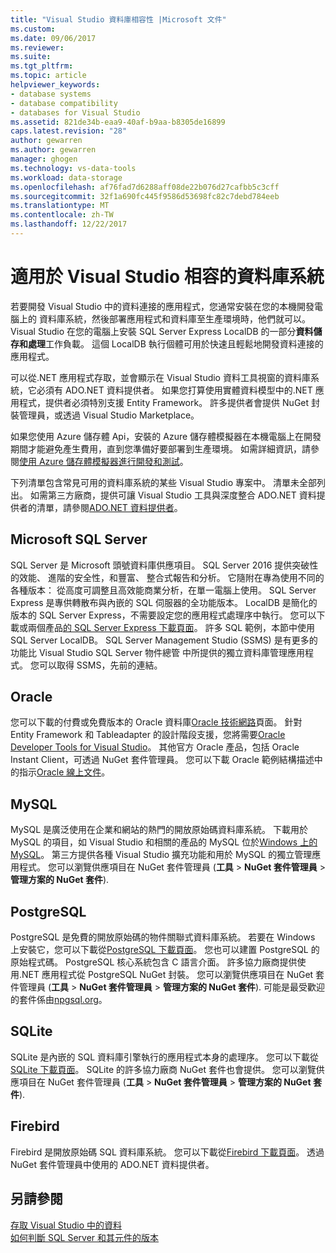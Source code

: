 ```yaml
---
title: "Visual Studio 資料庫相容性 |Microsoft 文件"
ms.custom: 
ms.date: 09/06/2017
ms.reviewer: 
ms.suite: 
ms.tgt_pltfrm: 
ms.topic: article
helpviewer_keywords:
- database systems
- database compatibility
- databases for Visual Studio
ms.assetid: 821de34b-eaa9-40af-b9aa-b8305de16899
caps.latest.revision: "28"
author: gewarren
ms.author: gewarren
manager: ghogen
ms.technology: vs-data-tools
ms.workload: data-storage
ms.openlocfilehash: af76fad7d6288aff08de22b076d27cafbb5c3cff
ms.sourcegitcommit: 32f1a690fc445f9586d53698fc82c7debd784eeb
ms.translationtype: MT
ms.contentlocale: zh-TW
ms.lasthandoff: 12/22/2017
---
```

# <a name="compatible-database-systems-for-visual-studio"></a>適用於 Visual Studio 相容的資料庫系統

若要開發 Visual Studio 中的資料連接的應用程式，您通常安裝在您的本機開發電腦上的 資料庫系統，然後部署應用程式和資料庫至生產環境時，他們就可以。 Visual Studio 在您的電腦上安裝 SQL Server Express LocalDB 的一部分**資料儲存和處理**工作負載。 這個 LocalDB 執行個體可用於快速且輕鬆地開發資料連接的應用程式。

可以從.NET 應用程式存取，並會顯示在 Visual Studio 資料工具視窗的資料庫系統，它必須有 ADO.NET 資料提供者。 如果您打算使用實體資料模型中的.NET 應用程式，提供者必須特別支援 Entity Framework。 許多提供者會提供 NuGet 封裝管理員，或透過 Visual Studio Marketplace。

如果您使用 Azure 儲存體 Api，安裝的 Azure 儲存體模擬器在本機電腦上在開發期間才能避免產生費用，直到您準備好要部署到生產環境。 如需詳細資訊，請參閱[使用 Azure 儲存體模擬器進行開發和測試](https://azure.microsoft.com/en-us/documentation/articles/storage-use-emulator/)。

下列清單包含常見可用的資料庫系統的某些 Visual Studio 專案中。 清單未全部列出。 如需第三方廠商，提供可讓 Visual Studio 工具與深度整合 ADO.NET 資料提供者的清單，請參閱[ADO.NET 資料提供者](/dotnet/framework/data/adonet/data-providers)。

## <a name="microsoft-sql-server"></a>Microsoft SQL Server

SQL Server 是 Microsoft 頭號資料庫供應項目。 SQL Server 2016 提供突破性的效能、 進階的安全性，和豐富、 整合式報告和分析。 它隨附在專為使用不同的各種版本： 從高度可調整且高效能商業分析，在單一電腦上使用。 SQL Server Express 是專供轉散布與內嵌的 SQL 伺服器的全功能版本。  LocalDB 是簡化的版本的 SQL Server Express，不需要設定您的應用程式處理序中執行。 您可以下載或兩個產品[的 SQL Server Express 下載頁面](https://www.microsoft.com/en-us/server-cloud/Products/sql-server-editions/sql-server-express.aspx)。 許多 SQL 範例，本節中使用 SQL Server LocalDB。 SQL Server Management Studio (SSMS) 是有更多的功能比 Visual Studio SQL Server 物件總管 中所提供的獨立資料庫管理應用程式。 您可以取得 SSMS，先前的連結。

## <a name="oracle"></a>Oracle

您可以下載的付費或免費版本的 Oracle 資料庫[Oracle 技術網路](http://www.oracle.com/technetwork/database/enterprise-edition/downloads/index-092322.html)頁面。 針對 Entity Framework 和 Tableadapter 的設計階段支援，您將需要[Oracle Developer Tools for Visual Studio](http://www.oracle.com/technetwork/developer-tools/visual-studio/overview/index.html)。 其他官方 Oracle 產品，包括 Oracle Instant Client，可透過 NuGet 套件管理員。  您可以下載 Oracle 範例結構描述中的指示[Oracle 線上文件](http://docs.oracle.com/cd/E11882_01/server.112/e10831/toc.htm)。

## <a name="mysql"></a>MySQL

MySQL 是廣泛使用在企業和網站的熱門的開放原始碼資料庫系統。 下載用於 MySQL 的項目，如 Visual Studio 和相關的產品的 MySQL 位於[Windows 上的 MySQL](http://www.mysql.com/why-mysql/windows/)。  第三方提供各種 Visual Studio 擴充功能和用於 MySQL 的獨立管理應用程式。 您可以瀏覽供應項目在 NuGet 套件管理員 (**工具** > **NuGet 套件管理員** > **管理方案的 NuGet 套件**).

## <a name="postgresql"></a>PostgreSQL

PostgreSQL 是免費的開放原始碼的物件關聯式資料庫系統。 若要在 Windows 上安裝它，您可以下載從[PostgreSQL 下載頁面](http://www.postgresql.org/download/windows/)。  您也可以建置 PostgreSQL 的原始程式碼。  PostgreSQL 核心系統包含 C 語言介面。 許多協力廠商提供使用.NET 應用程式從 PostgreSQL NuGet 封裝。  您可以瀏覽供應項目在 NuGet 套件管理員 (**工具** > **NuGet 套件管理員** > **管理方案的 NuGet 套件**). 可能是最受歡迎的套件係由[npgsql.org](http://www.npgsql.org)。

## <a name="sqlite"></a>SQLite

SQLite 是內嵌的 SQL 資料庫引擎執行的應用程式本身的處理序。 您可以下載從[SQLite 下載頁面](http://www.sqlite.org/download.html)。 SQLite 的許多協力廠商 NuGet 套件也會提供。 您可以瀏覽供應項目在 NuGet 套件管理員 (**工具** > **NuGet 套件管理員** > **管理方案的 NuGet 套件**).

## <a name="firebird"></a>Firebird

Firebird 是開放原始碼 SQL 資料庫系統。 您可以下載從[Firebird 下載頁面](http://firebirdsql.org/en/downloads/)。 透過 NuGet 套件管理員中使用的 ADO.NET 資料提供者。

## <a name="see-also"></a>另請參閱

[存取 Visual Studio 中的資料](../data-tools/accessing-data-in-visual-studio.md)  
[如何判斷 SQL Server 和其元件的版本](http://support.microsoft.com/kb/321185)